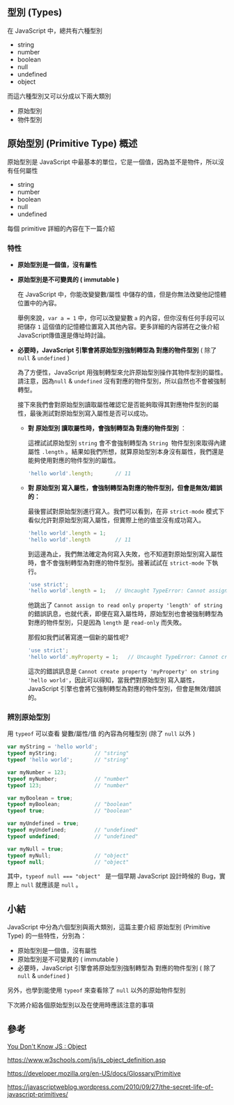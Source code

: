 ## 型別 (Types)

在 JavaScript 中，總共有六種型別

- string
- number
- boolean
- null
- undefined
- object

而這六種型別又可以分成以下兩大類別

- 原始型別
- 物件型別





## 原始型別 (Primitive Type) 概述

原始型別是 JavaScript 中最基本的單位，它是一個值，因為並不是物件，所以沒有任何屬性

- string
- number
- boolean
- null
- undefined

每個 primitive 詳細的內容在下一篇介紹

### 特性

- **原始型別是一個值，沒有屬性**

- **原始型別是不可變異的 ( immutable )**

  在 JavaScript 中，你能改變變數/屬性 中儲存的值，但是你無法改變他記憶體位置中的內容。

  舉例來說，`var a = 1` 中，你可以改變變數 `a` 的內容，但你沒有任何手段可以把儲存 `1` 這個值的記憶體位置寫入其他內容。更多詳細的內容將在之後介紹 JavaScript傳值還是傳址時討論。

- **必要時，JavaScript 引擎會將原始型別強制轉型為 對應的物件型別** ( 除了 `null` & `undefined` )

  為了方便性，JavaScript 用強制轉型來允許原始型別操作其物件型別的屬性。請注意，因為`null` & `undefined` 沒有對應的物件型別，所以自然也不會被強制轉型。

  接下來我們會對原始型別讀取屬性確認它是否能夠取得其對應物件型別的屬性，最後測試對原始型別寫入屬性是否可以成功。

  - **對 原始型別 讀取屬性時，會強制轉型為 對應的物件型別** ：

    這裡試試原始型別 `string` 會不會強制轉型為 `String `物件型別來取得內建屬性 `.length` 。結果如我們所想，就算原始型別本身沒有屬性，我們還是能夠使用對應的物件型別的屬性。

    ```javascript
    'hello world'.length;		// 11
    ```

  - **對 原始型別 寫入屬性，會強制轉型為對應的物件型別，但會是無效/錯誤的：**

    最後嘗試對原始型別進行寫入。我們可以看到，在非 `strict-mode` 模式下看似允許對原始型別寫入屬性，但實際上他的值並沒有成功寫入。

    ```javascript
    'hello world'.length = 1;
    'hello world'.length		// 11
    ```

    到這邊為止，我們無法確定為何寫入失敗，也不知道對原始型別寫入屬性時，會不會強制轉型為對應的物件型別。接著試試在 `strict-mode` 下執行。

    ```javascript
    'use strict';
    'hello world'.length = 1;	// Uncaught TypeError: Cannot assign to read only property 'length' of string 'hello world'
    ```

    他跳出了 `Cannot assign to read only property 'length' of string` 的錯誤訊息，也就代表，即便在寫入屬性時，原始型別也會被強制轉型為 對應的物件型別，只是因為 `length` 是 `read-only` 而失敗。

    那假如我們試著寫進一個新的屬性呢?

    ```javascript
    'use strict';
    'hello world'.myProperty = 1;	// Uncaught TypeError: Cannot create property 'myProperty' on string 'hello world'
    ```

    這次的錯誤訊息是 `Cannot create property 'myProperty' on string 'hello world'`，因此可以得知，當我們對原始型別 寫入屬性，JavaScript 引擎也會將它強制轉型為對應的物件型別，但會是無效/錯誤的。




### 辨別原始型別

用 `typeof` 可以查看 變數/屬性/值 的內容為何種型別 (除了 `null` 以外 )

```javascript
var myString = 'hello world';
typeof myString; 			// "string"
typeof 'hello world'; 		// "string"

var myNumber = 123;
typeof myNumber; 			// "number"
typeof 123; 				// "number"

var myBoolean = true;
typeof myBoolean; 			// "boolean"
typeof true; 				// "boolean"

var myUndefined = true;
typeof myUndefined; 		// "undefined"
typeof undefined; 			// "undefined"

var myNull = true;
typeof myNull; 				// "object"
typeof null; 				// "object"
```

其中，`typeof null === "object" ` 是一個早期 JavaScript 設計時候的 Bug，實際上 `null` 就應該是 `null` 。



## 小結

JavaScript 中分為六個型別與兩大類別，這篇主要介紹 原始型別 (Primitive Type) 的一些特性，分別為：

* 原始型別是一個值，沒有屬性
* 原始型別是不可變異的 ( immutable )
* 必要時，JavaScript 引擎會將原始型別強制轉型為 對應的物件型別 ( 除了 `null` & `undefined` )

另外，也學到能使用 `typeof` 來查看除了 `null` 以外的原始物件型別

下次將介紹各個原始型別以及在使用時應該注意的事項



## 參考

[You Don't Know JS : Object](https://github.com/getify/You-Dont-Know-JS/blob/master/this%20%26%20object%20prototypes/ch3.md)

https://www.w3schools.com/js/js_object_definition.asp

https://developer.mozilla.org/en-US/docs/Glossary/Primitive

https://javascriptweblog.wordpress.com/2010/09/27/the-secret-life-of-javascript-primitives/
